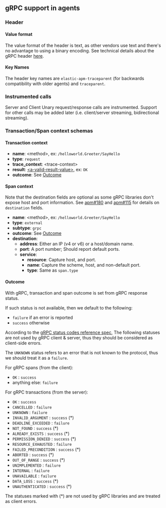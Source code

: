 ## gRPC support in agents

### Header

#### Value format
The value format of the header is text, as other vendors use text and there's no advantage to using a binary encoding. See technical details about the gRPC header [here](https://github.com/grpc/grpc/blob/master/doc/PROTOCOL-HTTP2.md#requests).

#### Key Names
The header key names are `elastic-apm-traceparent` (for backwards compatibility with older agents) and `traceparent`.

### Instrumented calls
Server and Client Unary request/response calls are instrumented. Support for other calls may be added later (i.e. client/server streaming, bidirectional streaming).

### Transaction/Span context schemas

#### Transaction context

* **name**: \<method\>, ex: `/helloworld.Greeter/SayHello`
* **type**: `request`
* **trace_context**: \<trace-context\>
* **result**: [\<a-valid-result-value\>](https://github.com/grpc/grpc/blob/master/doc/statuscodes.md#status-codes-and-their-use-in-grpc), ex: `OK`
* **outcome**: See [Outcome](#outcome)

#### Span context

Note that the destination fields are optional as some gRPC libraries don't expose host and port information.
See [apm#180](https://github.com/elastic/apm/issues/180) and [apm#115](https://github.com/elastic/apm/issues/115) for details on `destination` fields.

* **name**: \<method\>, ex: `/helloworld.Greeter/SayHello`
* **type**: `external`
* **subtype**: `grpc`
* **outcome**: See [Outcome](#outcome)
* **destination**:
  * **address**: Either an IP (v4 or v6) or a host/domain name.
  * **port**: A port number; Should report default ports.
  * **service**:
    * **resource**: Capture host, and port.
    * **name**: Capture the scheme, host, and non-default port.
    * **type**: Same as `span.type`

#### Outcome

With gRPC, transaction and span outcome is set from gRPC response status.

If such status is not available, then we default to the following:

- `failure` if an error is reported
- `success` otherwise

According to the [gRPC status codes reference spec](https://github.com/grpc/grpc/blob/master/doc/statuscodes.md), The
following statuses are not used by gRPC client & server, thus they should be considered as client-side errors.

The `UNKNOWN` status refers to an error that is not known to the protocol, thus we should treat it as a `failure`.

For gRPC spans (from the client):

- `OK` : `success`
- anything else: `failure`

For gRPC transactions (from the server):

- `OK` : `success`
- `CANCELLED` : `failure`
- `UNKNOWN` : `failure`
- `INVALID_ARGUMENT` : `success` (*)
- `DEADLINE_EXCEEDED` : `failure`
- `NOT_FOUND` : `success` (*)
- `ALREADY_EXISTS` : `success` (*)
- `PERMISSION_DENIED` : `success` (*)
- `RESOURCE_EXHAUSTED` : `failure`
- `FAILED_PRECONDITION` : `success` (*)
- `ABORTED` : `success` (*)
- `OUT_OF_RANGE` : `success` (*)
- `UNIMPLEMENTED` : `failure`
- `INTERNAL` : `failure`
- `UNAVAILABLE` : `failure`
- `DATA_LOSS` : `success` (*)
- `UNAUTHENTICATED` : `success` (*)

The statuses marked with (*) are not used by gRPC libraries and are treated as client errors.